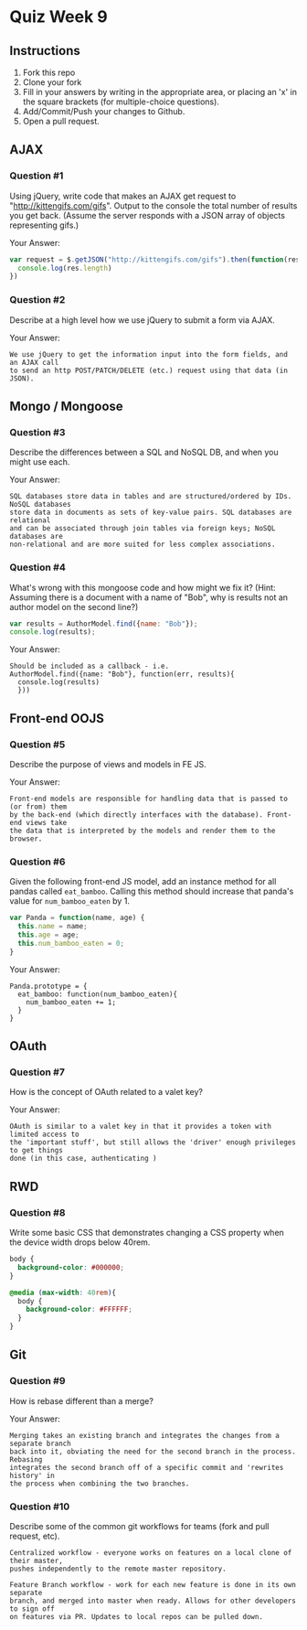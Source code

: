# Quiz Week 9

## Instructions

1. Fork this repo
2. Clone your fork
3. Fill in your answers by writing in the appropriate area, or placing an 'x' in
the square brackets (for multiple-choice questions).
4. Add/Commit/Push your changes to Github.
5. Open a pull request.

## AJAX

### Question #1

Using jQuery, write code that makes an AJAX get request to "http://kittengifs.com/gifs". Output to the console the total number of results you get back. (Assume the server responds with a JSON array of objects representing gifs.)

Your Answer:
```js
var request = $.getJSON("http://kittengifs.com/gifs").then(function(res){
  console.log(res.length)
})
```

### Question #2

Describe at a high level how we use jQuery to submit a form via AJAX.

Your Answer:
```text
We use jQuery to get the information input into the form fields, and an AJAX call
to send an http POST/PATCH/DELETE (etc.) request using that data (in JSON).
```


## Mongo / Mongoose

### Question #3

Describe the differences between a SQL and NoSQL DB, and when you might use each.

Your Answer:
```text
SQL databases store data in tables and are structured/ordered by IDs. NoSQL databases
store data in documents as sets of key-value pairs. SQL databases are relational
and can be associated through join tables via foreign keys; NoSQL databases are
non-relational and are more suited for less complex associations.
```


### Question #4

What's wrong with this mongoose code and how might we fix it?
(Hint: Assuming there is a document with a name of "Bob", why is results not an author model on the second line?)

```js
var results = AuthorModel.find({name: "Bob"});
console.log(results);
```

Your Answer:
```text
Should be included as a callback - i.e.
AuthorModel.find({name: "Bob"}, function(err, results){
  console.log(results)
  }))
```

## Front-end OOJS

### Question #5

Describe the purpose of views and models in FE JS.

Your Answer:
```text
Front-end models are responsible for handling data that is passed to (or from) them
by the back-end (which directly interfaces with the database). Front-end views take
the data that is interpreted by the models and render them to the browser.
```

### Question #6

Given the following front-end JS model, add an instance method for all pandas called `eat_bamboo`. Calling this method should increase that panda's value for `num_bamboo_eaten` by 1.

```js
var Panda = function(name, age) {
  this.name = name;
  this.age = age;
  this.num_bamboo_eaten = 0;
}
```

Your Answer:
```text
Panda.prototype = {
  eat_bamboo: function(num_bamboo_eaten){
    num_bamboo_eaten += 1;
  }
}
```


## OAuth

### Question #7

How is the concept of OAuth related to a valet key?

Your Answer:
```text
OAuth is similar to a valet key in that it provides a token with limited access to
the 'important stuff', but still allows the 'driver' enough privileges to get things
done (in this case, authenticating )
```


## RWD

### Question #8

Write some basic CSS that demonstrates changing a CSS property when the device width drops below 40rem.

```css
body {
  background-color: #000000;
}

@media (max-width: 40rem){
  body {
    background-color: #FFFFFF;
  }
}
```

## Git

### Question #9

How is rebase different than a merge?

Your Answer:
```text
Merging takes an existing branch and integrates the changes from a separate branch
back into it, obviating the need for the second branch in the process. Rebasing
integrates the second branch off of a specific commit and 'rewrites history' in
the process when combining the two branches.
```

### Question #10

Describe some of the common git workflows for teams (fork and pull request, etc).

```text
Centralized workflow - everyone works on features on a local clone of their master,
pushes independently to the remote master repository.

Feature Branch workflow - work for each new feature is done in its own separate
branch, and merged into master when ready. Allows for other developers to sign off
on features via PR. Updates to local repos can be pulled down.
```
